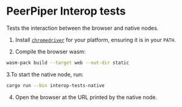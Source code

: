 # PeerPiper Interop tests

Tests the interaction between the browser and native nodes.

1. Install [`chromedriver`](https://googlechromelabs.github.io/chrome-for-testing/) for your platform, ensuring it is in your `PATH`. 

2. Compile the browser wasm:

```bash
wasm-pack build --target web --out-dir static
```

3.To start the native node, run:

```bash
cargo run --bin interop-tests-native
```

4. Open the browser at the URL printed by the native node.
